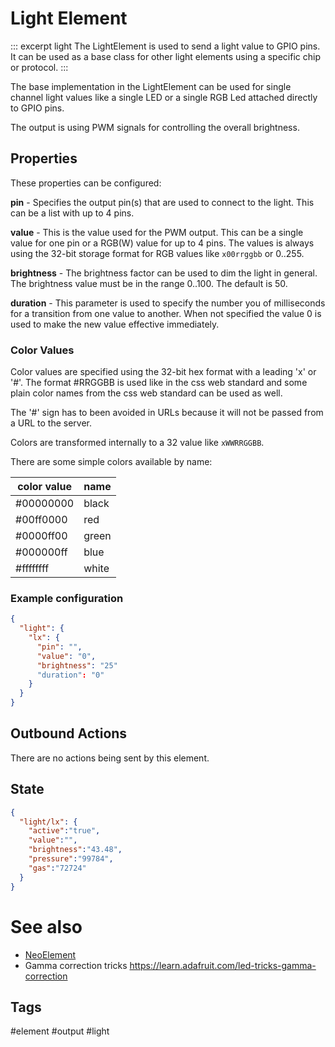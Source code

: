 # Light Element

::: excerpt light
The LightElement is used to send a light value to GPIO pins.
It can be used as a base class for other light elements using a specific chip or protocol.
:::

The base implementation in the LightElement can be used for single channel light values like a single LED or a single RGB Led attached directly to GPIO pins.

The output is using PWM signals for controlling the overall brightness.

## Properties

These properties can be configured:

**pin** - Specifies the output pin(s) that are used to connect to the light. This can be a list with up to 4 pins.
 
**value** - This is the value used for the PWM output. This can be a single value for one pin or a RGB(W) value for up to 4 pins. The values is always using the 32-bit storage format for RGB values like `x00rrggbb` or 0..255.

**brightness** - The brightness factor can be used to dim the light in general. The brightness value must be in the range 0..100. The default is 50.

**duration** - This parameter is used to specify the number you of milliseconds for a transition from one value to another. When not specified the value 0 is used to make the new value effective immediately.


### Color Values

Color values are specified using the 32-bit hex format with a leading 'x' or '#'.
The format #RRGGBB is used like in the css web standard and some plain color names from the css web standard can be used as well.

The '#' sign has to been avoided in URLs because it will not be passed from a URL to the server.

Colors are transformed internally to a 32 value like `xWWRRGGBB`. 

There are some simple colors available by name:

| color value | name  |
| ----------- | ----- |
| #00000000   | black |
| #00ff0000   | red   |
| #0000ff00   | green |
| #000000ff   | blue  |
| #ffffffff   | white |


### Example configuration

```JSON
{
  "light": {
    "lx": {
      "pin": "",
      "value": "0",
      "brightness": "25"
      "duration": "0"
    }
  }
}
```


## Outbound Actions

There are no actions being sent by this element.


## State

```JSON
{
  "light/lx": {
    "active":"true",
    "value":"",
    "brightness":"43.48",
    "pressure":"99784",
    "gas":"72724"
  }
}
```


# See also

* [NeoElement](elements/neo.md)
* Gamma correction tricks <https://learn.adafruit.com/led-tricks-gamma-correction>


## Tags
#element #output #light